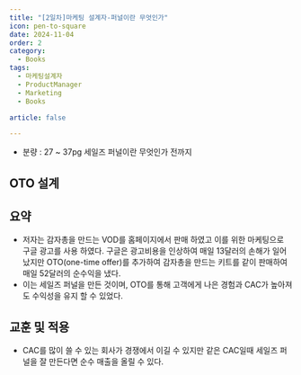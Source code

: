 ```yaml
---
title: "[2일차]마케팅 설계자-퍼널이란 무엇인가"
icon: pen-to-square
date: 2024-11-04
order: 2
category:
  - Books
tags:
  - 마케팅설계자
  - ProductManager
  - Marketing
  - Books

article: false

---
```

- 분량 : 27 ~ 37pg 세일즈 퍼널이란 무엇인가 전까지

## OTO 설계

## 요약

- 저자는 감자총을 만드는 VOD를 홈페이지에서 판매 하였고 이를 위한 마케팅으로 구글 광고를 사용 하였다.
구글은 광고비용을 인상하여 매일 13달러의 손해가 일어 났지만 OTO(one-time offer)를 추가하여 감자총을 만드는 키트를 같이 판매하여 매일 52달러의 순수익을 냈다.
- 이는 세일즈 퍼널을 만든 것이며, OTO를 통해 고객에게 나은 경험과 CAC가 높아져도 수익성을 유지 할 수 있었다.

## 교훈 및 적용

- CAC를 많이 쓸 수 있는 회사가 경쟁에서 이길 수 있지만 같은 CAC일때 세일즈 퍼널을 잘 만든다면 순수 매출을 올릴 수 있다.